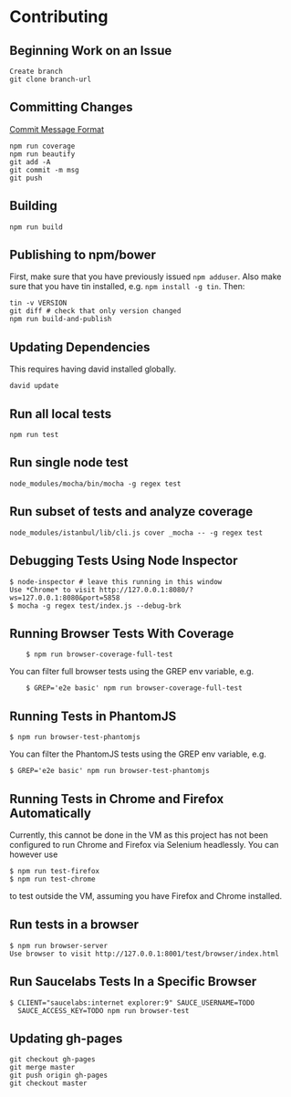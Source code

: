 Contributing
====

Beginning Work on an Issue
---
	Create branch
	git clone branch-url


Committing Changes
---
[Commit Message Format](https://github.com/angular/angular.js/blob/master/CONTRIBUTING.md#commit)

	npm run coverage
	npm run beautify
	git add -A
	git commit -m msg
	git push


Building
---

	npm run build


Publishing to npm/bower
---

First, make sure that you have previously issued `npm adduser`. Also make sure that you have tin installed, e.g. `npm install -g tin`. Then:

	tin -v VERSION
	git diff # check that only version changed
	npm run build-and-publish


Updating Dependencies
---
This requires having david installed globally.

	david update


Run all local tests
---

	npm run test


Run single node test
---

	node_modules/mocha/bin/mocha -g regex test


Run subset of tests and analyze coverage
---

	node_modules/istanbul/lib/cli.js cover _mocha -- -g regex test


Debugging Tests Using Node Inspector
---

	$ node-inspector # leave this running in this window
	Use *Chrome* to visit http://127.0.0.1:8080/?ws=127.0.0.1:8080&port=5858
	$ mocha -g regex test/index.js --debug-brk


Running Browser Tests With Coverage
---

		$ npm run browser-coverage-full-test

You can filter full browser tests using the GREP env variable, e.g.

		$ GREP='e2e basic' npm run browser-coverage-full-test


Running Tests in PhantomJS
---

    $ npm run browser-test-phantomjs


You can filter the PhantomJS tests using the GREP env variable, e.g.

    $ GREP='e2e basic' npm run browser-test-phantomjs


Running Tests in Chrome and Firefox Automatically
---

Currently, this cannot be done in the VM as this project has not been configured to run Chrome and Firefox via Selenium headlessly. You can however use

    $ npm run test-firefox
    $ npm run test-chrome

to test outside the VM, assuming you have Firefox and Chrome installed.

Run tests in a browser
---

	$ npm run browser-server
	Use browser to visit http://127.0.0.1:8001/test/browser/index.html


Run Saucelabs Tests In a Specific Browser
---

	$ CLIENT="saucelabs:internet explorer:9" SAUCE_USERNAME=TODO
	  SAUCE_ACCESS_KEY=TODO npm run browser-test



Updating gh-pages
---

	git checkout gh-pages
	git merge master
	git push origin gh-pages
	git checkout master
